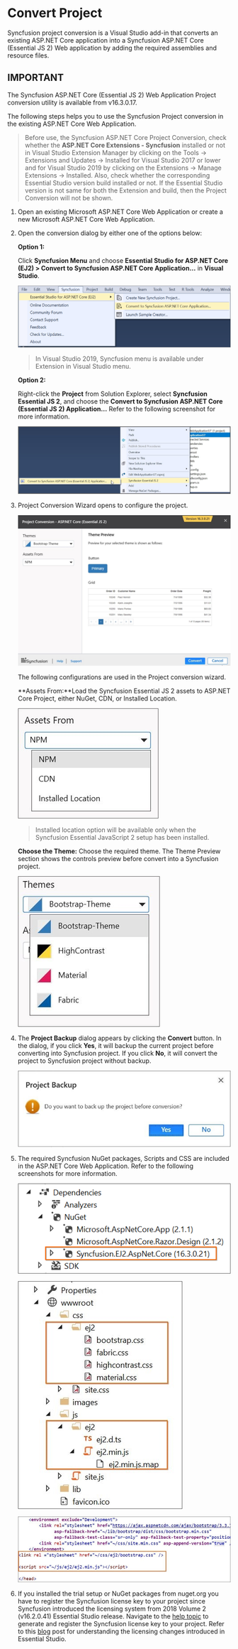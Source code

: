 # Convert Project

Syncfusion project conversion is a Visual Studio add-in that converts an existing ASP.NET Core application into a Syncfusion ASP.NET Core (Essential JS 2) Web application by adding the required assemblies and resource files.

## IMPORTANT

The Syncfusion ASP.NET Core (Essential JS 2) Web Application Project conversion utility is available from v16.3.0.17.

The following steps helps you to use the Syncfusion Project conversion in the existing ASP.NET Core Web Application.

> Before use, the Syncfusion ASP.NET Core Project Conversion, check whether the **ASP.NET Core Extensions - Syncfusion** installed or not in Visual Studio Extension Manager by clicking on the Tools -> Extensions and Updates -> Installed for Visual Studio 2017 or lower and for Visual Studio 2019 by clicking on the Extensions -> Manage Extensions -> Installed. Also, check whether the corresponding Essential Studio version build installed or not. If the Essential Studio version is not same for both the Extension and build, then the Project Conversion will not be shown.

1. Open an existing Microsoft ASP.NET Core Web Application or create a new Microsoft ASP.NET Core Web Application.

2. Open the conversion dialog by either one of the options below:

    **Option 1:**

    Click **Syncfusion Menu** and choose **Essential Studio for ASP.NET Core (EJ2) > Convert to Syncfusion ASP.NET Core Application…** in **Visual Studio**.

    ![convert project](../images/convert-new-app.png)

    > In Visual Studio 2019, Syncfusion menu is available under Extension in Visual Studio menu.

    **Option 2:**

    Right-click the **Project** from Solution Explorer, select **Syncfusion Essential JS 2**, and choose the **Convert to Syncfusion ASP.NET Core (Essential JS 2) Application…** Refer to the following screenshot for more information.

    ![convert to syncfusion](../images/convert-to-syncfusion-ASpnet-core.png)

3. Project Conversion Wizard opens to configure the project.

    ![project conversion wizard](../images/project-conversion-wizard.png)

    The following configurations are used in the Project conversion wizard.

    **Assets From:**Load the Syncfusion Essential JS 2 assets to ASP.NET Core Project, either NuGet, CDN, or Installed Location.

   ![assets](../images/assets.png)

   > Installed location option will be available only when the Syncfusion Essential JavaScript 2 setup has been installed.

   **Choose the Theme:** Choose the required theme. The Theme Preview section shows the controls preview before convert into a Syncfusion project.

   ![choose theme](../images/choose-theme.png)

4. The **Project Backup** dialog appears by clicking the **Convert** button. In the dialog, if you click **Yes**, it will backup the current project before converting into Syncfusion project. If you click **No**, it will convert the project to Syncfusion project without backup.

    ![project-backup](../images/project-backup.png)

5. The required Syncfusion NuGet packages, Scripts and CSS are included in the ASP.NET Core Web Application. Refer to the following screenshots for more information.

    ![dependencies](../images/dependencies.png)

    ![project structure](../images/project-structure.png)

    ![css-reference](../images/css-reference.png)

6. If you installed the trial setup or NuGet packages from nuget.org you have to register the Syncfusion license key to your project since Syncfusion introduced the licensing system from 2018 Volume 2 (v16.2.0.41) Essential Studio release. Navigate to the [help topic](https://help.syncfusion.com/common/essential-studio/licensing/license-key#how-to-generate-syncfusion-license-key) to generate and register the Syncfusion license key to your project. Refer to this [blog](https://blog.syncfusion.com/post/Whats-New-in-2018-Volume-2-Licensing-Changes-in-the-1620x-Version-of-Essential-Studio.aspx?_ga=2.11237684.1233358434.1587355730-230058891.1567654773) post for understanding the licensing changes introduced in Essential Studio.